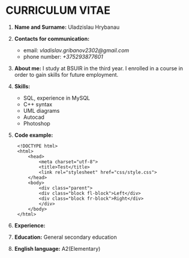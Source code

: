 # CURRICULUM VITAE

1. **Name and Surname:** Uladzislau Hrybanau
1. **Contacts for communication:**
   * email: _vladislav.gribanov2302@gmail.com_
   * phone number: _+375293877601_
1. **About me:** I study at BSUIR in the third year. I enrolled in a course in order to gain skills for future employment.
1. **Skills:**
   * SQL, experience in MySQL
   * C++ syntax
   * UML diagrams
   * Autocad
   * Photoshop
1. **Code example:** 

        <!DOCTYPE html>
        <html>
            <head>
                <meta charset="utf-8">
                <title>Test</title>
                <link rel="stylesheet" href="css/style.css">
            </head>
            <body>
                <div class="parent">
                <div class="block fl-block">Left</div>
                <div class="block fr-block">Right</div>
                </div>
            </body>
        </html> 
1. **Experience:** 
1. **Education:** General secondary education
1. **English language:** A2(Elementary)
